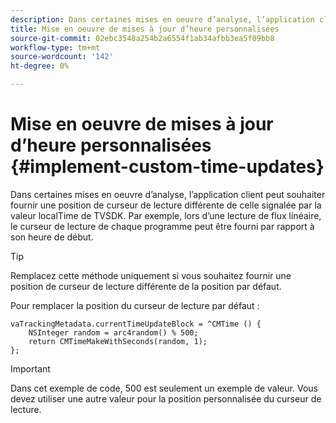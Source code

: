 ```yaml
---
description: Dans certaines mises en oeuvre d’analyse, l’application client peut souhaiter fournir une position de curseur de lecture différente de celle signalée par la valeur localTime de TVSDK. Par exemple, lors d’une lecture de flux linéaire, le curseur de lecture de chaque programme peut être fourni par rapport à son heure de début.
title: Mise en oeuvre de mises à jour d’heure personnalisées
source-git-commit: 02ebc3548a254b2a6554f1ab34afbb3ea5f09bb8
workflow-type: tm+mt
source-wordcount: '142'
ht-degree: 0%

---
```


# Mise en oeuvre de mises à jour d’heure personnalisées {#implement-custom-time-updates}

Dans certaines mises en oeuvre d’analyse, l’application client peut souhaiter fournir une position de curseur de lecture différente de celle signalée par la valeur localTime de TVSDK. Par exemple, lors d’une lecture de flux linéaire, le curseur de lecture de chaque programme peut être fourni par rapport à son heure de début.

>[!TIP]
>
>Remplacez cette méthode uniquement si vous souhaitez fournir une position de curseur de lecture différente de la position par défaut.

Pour remplacer la position du curseur de lecture par défaut :

```
vaTrackingMetadata.currentTimeUpdateBlock = ^CMTime () { 
    NSInteger random = arc4random() % 500;  
    return CMTimeMakeWithSeconds(random, 1); 
};
```

>[!IMPORTANT]
>
>Dans cet exemple de code, 500 est seulement un exemple de valeur. Vous devez utiliser une autre valeur pour la position personnalisée du curseur de lecture.
